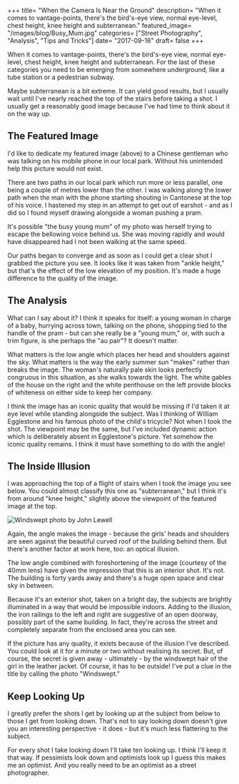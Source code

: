 +++
title= "When the Camera Is Near the Ground"
description= "When it comes to vantage-points, there's the bird's-eye view, normal eye-level, chest height, knee height and subterranean."
featured_image= "/images/blog/Busy_Mum.jpg"
categories= ["Street Photography", "Analysis", "Tips and Tricks"]
date= "2017-09-16"
draft= false
+++

When it comes to vantage-points, there's the bird's-eye view, normal eye-level, chest height, knee height and subterranean. For the last of these categories you need to be emerging from somewhere underground, like a tube station or a pedestrian subway.

Maybe subterranean is a bit extreme. It can yield good results, but I usually wait until I've nearly reached the top of the stairs before taking a shot. I usually get a reasonably good image because I've had time to think about it on the way up.

## The Featured Image
  
I'd like to dedicate my featured image (above) to a Chinese gentleman who was talking on his mobile phone in our local park. Without his unintended help this picture would not exist.

There are two paths in our local park which run more or less parallel, one being a couple of metres lower than the other. I was walking along the lower path when the man with the phone starting shouting in Cantonese at the top of his voice. I hastened my step in an attempt to get out of earshot - and as I did so I found myself drawing alongside a woman pushing a pram.

It's possible "the busy young mum" of my photo was herself trying to escape the bellowing voice behind us. She was moving rapidly and would have disappeared had I not been walking at the same speed.

Our paths began to converge and as soon as I could get a clear shot I grabbed the picture you see. It looks like it was taken from "ankle height," but that's the effect of the low elevation of my position. It's made a huge difference to the quality of the image.

## The Analysis
  
What can I say about it? I think it speaks for itself: a young woman in charge of a baby, hurrying across town, talking on the phone, shopping tied to the handle of the pram - but can she really be a "young mum," or, with such a trim figure, is she perhaps the "au pair"? It doesn't matter.

What matters is the low angle which places her head and shoulders against the sky. What matters is the way the early summer sun "makes" rather than breaks the image. The woman's naturally pale skin looks perfectly congruous in this situation, as she walks towards the light. The white gables of the house on the right and the white penthouse on the left provide blocks of whiteness on either side to keep her company.

I think the image has an iconic quality that would be missing if I'd taken it at eye level while standing alongside the subject. Was I thinking of William Egglestone and his famous photo of the child's tricycle? Not when I took the shot. The viewpoint may be the same, but I've included dynamic action which is deliberately absent in Egglestone's picture. Yet somehow the iconic quality remains. I think it must have something to do with the angle!

## The Inside Illusion
  
I was approaching the top of a flight of stairs when I took the image you see below. You could almost classify this one as "subterranean," but I think it's from around "knee height," slightly above the viewpoint of the featured image at the top.

<img class="lazyload" data-src="/images/blog/Windswept.jpg" alt="Windswept photo by John Lewell">

Again, the angle makes the image - because the girls' heads and shoulders are seen against the beautiful curved roof of the building behind them. But there's another factor at work here, too: an optical illusion.

The low angle combined with foreshortening of the image (courtesy of the 40mm lens) have given the impression that this is an interior shot. It's not. The building is forty yards away and there's a huge open space and clear sky in between.

Because it's an exterior shot, taken on a bright day, the subjects are brightly illuminated in a way that would be impossible indoors. Adding to the illusion, the iron railings to the left and right are suggestive of an open doorway, possibly part of the same building. In fact, they're across the street and completely separate from the enclosed area you can see.

If the picture has any quality, it exists because of the illusion I've described. You could look at it for a minute or two without realising its secret. But, of course, the secret is given away - ultimately - by the windswept hair of the girl in the leather jacket. Of course, it has to be outside! I've put a clue in the title by calling the photo "Windswept."

## Keep Looking Up
  
I greatly prefer the shots I get by looking up at the subject from below to those I get from looking down. That's not to say looking down doesn't give you an interesting perspective - it does - but it's much less flattering to the subject.

For every shot I take looking down I'll take ten looking up. I think I'll keep it that way. If pessimists look down and optimists look up I guess this makes me an optimist. And you really need to be an optimist as a street photographer.